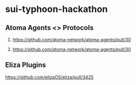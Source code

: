 # sui-typhoon-hackathon

## Atoma Agents <> Protocols


1. https://github.com/atoma-network/atoma-agents/pull/30

2. https://github.com/atoma-network/atoma-agents/pull/30


## Eliza Plugins

https://github.com/elizaOS/eliza/pull/3425
